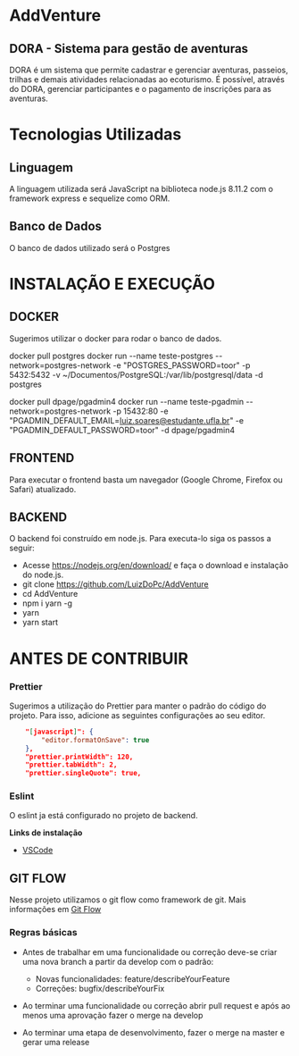 # AddVenture

## DORA - Sistema para gestão de aventuras

DORA é um sistema que permite cadastrar e gerenciar aventuras, passeios, trilhas e demais atividades relacionadas ao ecoturismo.
É possível, através do DORA, gerenciar participantes e o pagamento de inscrições para as aventuras.

# Tecnologias Utilizadas

## Linguagem

A linguagem utilizada será JavaScript na biblioteca node.js 8.11.2 com o framework express e sequelize como ORM.

## Banco de Dados

O banco de dados utilizado será o Postgres

# INSTALAÇÃO E EXECUÇÃO

## DOCKER

Sugerimos utilizar o docker para rodar o banco de dados.

docker pull postgres
docker run --name teste-postgres --network=postgres-network -e "POSTGRES_PASSWORD=toor" -p 5432:5432 -v ~/Documentos/PostgreSQL:/var/lib/postgresql/data -d postgres

docker pull dpage/pgadmin4
docker run --name teste-pgadmin --network=postgres-network -p 15432:80 -e "PGADMIN_DEFAULT_EMAIL=luiz.soares@estudante.ufla.br" -e "PGADMIN_DEFAULT_PASSWORD=toor" -d dpage/pgadmin4

## FRONTEND

Para executar o frontend basta um navegador (Google Chrome, Firefox ou Safari) atualizado.

## BACKEND

O backend foi construído em node.js. Para executa-lo siga os passos a seguir:

- Acesse https://nodejs.org/en/download/ e faça o download e instalação do node.js.
- git clone https://github.com/LuizDoPc/AddVenture
- cd AddVenture
- npm i yarn -g
- yarn
- yarn start

# ANTES DE CONTRIBUIR

### Prettier

Sugerimos a utilização do Prettier para manter o padrão do código do projeto. Para isso, adicione as seguintes configurações ao seu editor.

```json
    "[javascript]": {
        "editor.formatOnSave": true
    },
    "prettier.printWidth": 120,
    "prettier.tabWidth": 2,
    "prettier.singleQuote": true,
```

### Eslint

O eslint ja está configurado no projeto de backend.

**Links de instalação**

- [VSCode](https://github.com/prettier/prettier-vscode)

## GIT FLOW

Nesse projeto utilizamos o git flow como framework de git. Mais informações em [Git Flow](https://medium.com/trainingcenter/utilizando-o-fluxo-git-flow-e63d5e0d5e04)

### Regras básicas

- Antes de trabalhar em uma funcionalidade ou correção deve-se criar uma nova branch a partir da develop com o padrão:

  - Novas funcionalidades: feature/describeYourFeature
  - Correções: bugfix/describeYourFix

- Ao terminar uma funcionalidade ou correção abrir pull request e após ao menos uma aprovação fazer o merge na develop

- Ao terminar uma etapa de desenvolvimento, fazer o merge na master e gerar uma release
